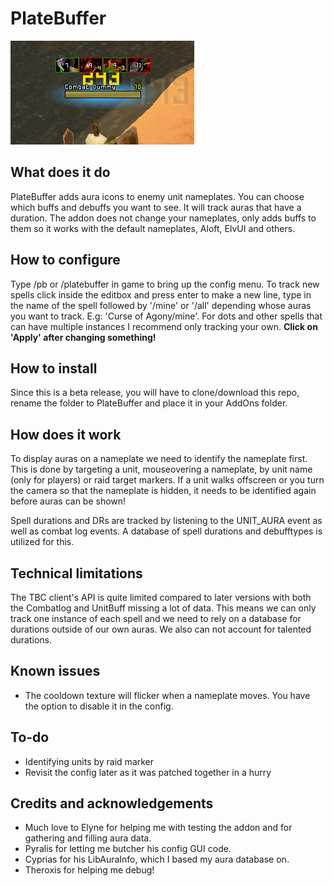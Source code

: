 # PlateBuffer

![Screenshot](PlateBuffer.png)

## What does it do

PlateBuffer adds aura icons to enemy unit nameplates. You can choose which buffs and debuffs you want to see. It will track auras that have a duration. The addon does not change your nameplates, only adds buffs to them so it works with the default nameplates, Aloft, ElvUI and others.

## How to configure

Type /pb or /platebuffer in game to bring up the config menu. To track new spells click inside the editbox and press enter to make a new line, type in the name of the spell followed by '/mine' or '/all' depending whose auras you want to track. E.g: 'Curse of Agony/mine'. 
For dots and other spells that can have multiple instances I recommend only tracking your own.
**Click on 'Apply' after changing something!**

## How to install

Since this is a beta release, you will have to clone/download this repo, rename the folder to PlateBuffer and place it in your AddOns folder.

## How does it work

To display auras on a nameplate we need to identify the nameplate first. This is done by targeting a unit, mouseovering a nameplate, by unit name (only for players) or raid target markers. If a unit walks offscreen or you turn the camera so that the nameplate is hidden, it needs to be identified again before auras can be shown!

Spell durations and DRs are tracked by listening to the UNIT_AURA event as well as combat log events. A database of spell durations and debufftypes is utilized for this.

## Technical limitations

The TBC client's API is quite limited compared to later versions with both the Combatlog and UnitBuff missing a lot of data. This means we can only track one instance of each spell and we need to rely on a database for durations outside of our own auras. We also can not account for talented durations.

## Known issues

* The cooldown texture will flicker when a nameplate moves. You have the option to disable it in the config.

## To-do

* Identifying units by raid marker
* Revisit the config later as it was patched together in a hurry

## Credits and acknowledgements

* Much love to Elyne for helping me with testing the addon and for gathering and filling aura data.
* Pyralis for letting me butcher his config GUI code.
* Cyprias for his LibAuraInfo, which I based my aura database on.
* Theroxis for helping me debug!
